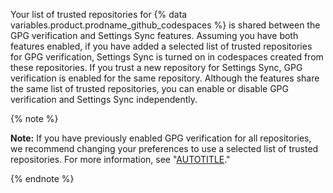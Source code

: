 Your list of trusted repositories for {% data variables.product.prodname_github_codespaces %} is shared between the GPG verification and Settings Sync features. Assuming you have both features enabled, if you have added a selected list of trusted repositories for GPG verification, Settings Sync is turned on in codespaces created from these repositories. If you trust a new repository for Settings Sync, GPG verification is enabled for the same repository. Although the features share the same list of trusted repositories, you can enable or disable GPG verification and Settings Sync independently.

{% note %}

**Note:** If you have previously enabled GPG verification for all repositories, we recommend changing your preferences to use a selected list of trusted repositories. For more information, see "[AUTOTITLE](/codespaces/codespaces-reference/security-in-github-codespaces#using-settings-sync)."

{% endnote %}
